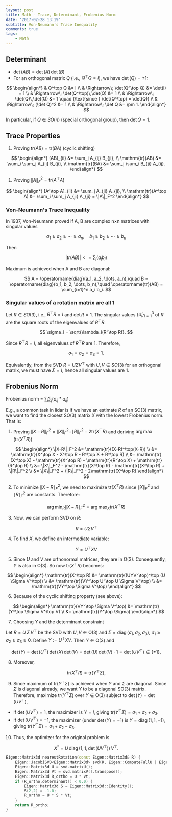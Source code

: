 ```yaml
---
layout: post
title: Math - Trace, Determinant, Frobenius Norm
date: '2017-02-28 13:19'
subtitle: Von-Neumann's Trace Inequality
comments: true
tags:
    - Math
---
```


## Determinant

- $\det(AB) = \det(A)\,\det(B)$
- For an orthogonal matrix $Q$ (i.e., $Q^\top Q = I$), we have $\det(Q) = \pm 1$:

$$
\begin{align*}
& Q^\top Q &= I \\
& \Rightarrow\; \det(Q^\top Q) &= \det(I) = 1 \\
& \Rightarrow\; \det(Q^\top)\,\det(Q) &= 1 \\
& \Rightarrow\; \det(Q)\,\det(Q) &= 1 \quad (\text{since } \det(Q^\top) = \det(Q)) \\
& \Rightarrow\; (\det Q)^2 &= 1 \\
& \Rightarrow\; \det Q &= \pm 1.
\end{align*}
$$

In particular, if $Q \in SO(n)$ (special orthogonal group), then $\det Q = 1$.

## Trace Properties

1. Proving $\mathrm{tr}(AB) = \mathrm{tr}(BA)$ (cyclic shifting)

$$
\begin{align*}
(AB)_{ii} &= \sum_j A_{ij} B_{ji}, \\
\mathrm{tr}(AB) &= \sum_i \sum_j A_{ij} B_{ji}, \\
\mathrm{tr}(BA) &= \sum_j \sum_i B_{ji} A_{ij}.
\end{align*}
$$

1. Proving $\|A\|_F^2 = \mathrm{tr}(A^\top A)$

$$
\begin{align*}
[A^\top A]_{ii} &= \sum_j A_{ji} A_{ji}, \\
\mathrm{tr}(A^\top A) &= \sum_i \sum_j A_{ji} A_{ji} = \|A\|_F^2
\end{align*}
$$

### Von-Neumann's Trace Inequality

In 1937, Von-Neumann proved if A, B are complex n×n matrices with singular values

$$
a_1 \ge a_2 \ge \cdots \ge a_n,\quad b_1 \ge b_2 \ge \cdots \ge b_n
$$

Then

$$
|tr(AB)| <= \sum_i (a_i b_i)
$$

Maximum is achieved when A and B are diagonal:

$$
A = \operatorname{diag}(a_1, a_2, \dots, a_n),\quad
B = \operatorname{diag}(b_1, b_2, \dots, b_n),\quad
\operatorname{tr}(AB) = \sum_{i=1}^n a_i b_i.
$$

### Singular values of a rotation matrix are all 1

Let $R \in SO(3)$, i.e., $R^\top R = I$ and $\det R = 1$. The singular values $\{\sigma_i\}_{i=1}^3$ of $R$ are the square roots of the eigenvalues of $R^\top R$:

$$
\sigma_i = \sqrt{\lambda_i(R^\top R)}.
$$

Since $R^\top R = I$, all eigenvalues of $R^\top R$ are $1$. Therefore,

$$
\sigma_1 = \sigma_2 = \sigma_3 = 1.
$$

Equivalently, from the SVD $R = U\Sigma V^\top$ with $U, V \in SO(3)$ for an orthogonal matrix, we must have $\Sigma = I$, hence all singular values are $1$.

## Frobenius Norm

Frobenius norm = $\sum_i \sum_j (a_{ij} * a_{ij})$

E.g., a common task in lidar is if we have an estimate $R$ of an SO(3) matrix, we want to find the closest SO(3) matrix $X$ with the lowest Frobenius norm. That is:

1. Proving $\|X-R\|_F^2 = \|X\|_F^2 + \|R\|_F^2 - 2\mathrm{tr}(X^\top R)$ and deriving $\arg\max(\mathrm{tr}(X^\top R))$

$$
\begin{align*}
\|X-R\|_F^2 &= \mathrm{tr}((X-R)^\top(X-R)) \\
&= \mathrm{tr}(X^\top X - X^\top R - R^\top X + R^\top R) \\
&= \mathrm{tr}(X^\top X) - \mathrm{tr}(X^\top R) - \mathrm{tr}(R^\top X) + \mathrm{tr}(R^\top R) \\
&= \|X\|_F^2 - \mathrm{tr}(X^\top R) - \mathrm{tr}(X^\top R) + \|R\|_F^2 \\
&= \|X\|_F^2 + \|R\|_F^2 - 2\mathrm{tr}(X^\top R)
\end{align*}
$$

2. To minimize $\|X-R\|_F^2$, we need to maximize $\mathrm{tr}(X^\top R)$ since $\|X\|_F^2$ and $\|R\|_F^2$ are constants. Therefore:

$$\arg\min_R \|X-R\|_F^2 = \arg\max_X \mathrm{tr}(X^\top R)$$

3. Now, we can perform SVD on $R$:

$$R = U \Sigma V^\top$$

4. To find $X$, we define an intermediate variable:

$$Y = U^\top X V$$

5. Since $U$ and $V$ are orthonormal matrices, they are in $\mathrm{O}(3)$. Consequently, $Y$ is also in $\mathrm{O}(3)$. So now $\mathrm{tr}(X^\top R)$ becomes:

$$
\begin{align*}
\mathrm{tr}(X^\top R) &= \mathrm{tr}((UYV^\top)^\top (U \Sigma V^\top)) \\
&= \mathrm{tr}(VY^\top U^\top U \Sigma V^\top) \\
&= \mathrm{tr}(VY^\top \Sigma V^\top)
\end{align*}
$$

6. Because of the cyclic shifting property (see above):

$$
\begin{align*}
\mathrm{tr}(VY^\top \Sigma V^\top) &= \mathrm{tr}(Y^\top \Sigma V^\top V) \\
&= \mathrm{tr}(Y^\top \Sigma)
\end{align*}
$$

7. Choosing $Y$ and the determinant constraint

Let $R = U\,\Sigma\,V^\top$ be the SVD with $U, V \in \mathrm{O}(3)$ and $\Sigma = \operatorname{diag}(\sigma_1,\sigma_2,\sigma_3)$, $\sigma_1 \ge \sigma_2 \ge \sigma_3 \ge 0$. Define $Y := U^\top X V$. Then $Y \in \mathrm{O}(3)$ and

$$
\det(Y)
= \det(U^\top)\,\det(X)\,\det(V)
= \det(U)\,\det(V)\cdot 1
= \det(UV^\top) \in \{\pm 1\}.
$$

8. Moreover,

$$
\mathrm{tr}(X^\top R) = \mathrm{tr}(Y^\top \Sigma),
$$

9. Since maximum of $\mathrm{tr}(Y^\top \Sigma)$ is achieved when $Y$ and $\Sigma$ are diagonal. Since $\Sigma$ is diagonal already, we want $Y$ to be a diagonal SO(3) matrix. Therefore, maximize $\mathrm{tr}(Y^\top \Sigma)$ over $Y \in \mathrm{O}(3)$ subject to $\det(Y) = \det(UV^\top)$.

- If $\det(UV^\top) = 1$, the maximizer is $Y = I$, giving $\mathrm{tr}(Y^\top \Sigma) = \sigma_1 + \sigma_2 + \sigma_3$.
- If $\det(UV^\top) = -1$, the maximizer (under $\det(Y)=-1$) is $Y = \operatorname{diag}(1,1,-1)$, giving $\mathrm{tr}(Y^\top \Sigma) = \sigma_1 + \sigma_2 - \sigma_3$.

10. Thus, the optimizer for the original problem is

$$
X^* = U\,\operatorname{diag}\big(1,\,1,\,\det(UV^\top)\big)\,V^\top.
$$

```cpp
Eigen::Matrix3d nearestRotation(const Eigen::Matrix3d& R) {
    Eigen::JacobiSVD<Eigen::Matrix3d> svd(R, Eigen::ComputeFullU | Eigen::ComputeFullV);
    Eigen::Matrix3d U = svd.matrixU();
    Eigen::Matrix3d Vt = svd.matrixV().transpose();
    Eigen::Matrix3d R_ortho = U * Vt;
    if (R_ortho.determinant() < 0.0) {
        Eigen::Matrix3d S = Eigen::Matrix3d::Identity();
        S(2,2) = -1.0;
        R_ortho = U * S * Vt;
    }
    return R_ortho;
}
```

